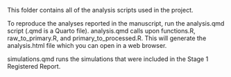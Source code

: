 This folder contains all of the analysis scripts used in the project. 

To reproduce the analyses reported in the manuscript, run the analysis.qmd script (.qmd is a Quarto file). analysis.qmd calls upon functions.R, raw_to_primary.R, and primary_to_processed.R. This will generate the analysis.html file which you can open in a web browser.

simulations.qmd runs the simulations that were included in the Stage 1 Registered Report.


